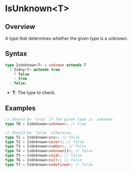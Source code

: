 # IsUnknown\<T>

## Overview

A type that determines whether the given type is a unknown.

## Syntax

```ts
type IsUnknown<T> = unknown extends T
  ? IsAny<T> extends true
    ? false
    : true
  : false;
```

- **T**: The type to check.

## Examples

```ts
// Should be `true` if the given type is `unknown`.
type T0 = IsUnknown<unknown>; // true

// Should be `false` otherwise.
type T1 = IsUnknown<any>; // false
type T2 = IsUnknown<never>; // false
type T3 = IsUnknown<number>; // false
type T4 = IsUnknown<unknown[]>; // false
type T5 = IsUnknown<void>; // false
type T6 = IsUnknown<null>; // false
type T7 = IsUnknown<undefined>; // false
```
